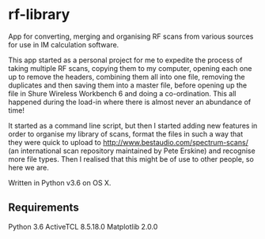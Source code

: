 # rf-library
App for converting, merging and organising RF scans from various sources for use in IM calculation software.

This app started as a personal project for me to expedite the process of taking multiple RF scans, copying them to my computer, opening each one up to remove the headers, combining them all into one file, removing the duplicates and then saving them into a master file, before opening up the file in Shure Wireless Workbench 6 and doing a co-ordination. This all happened during the load-in where there is almost never an abundance of time!

It started as a command line script, but then I started adding new features in order to organise my library of scans, format the files in such a way that they were quick to upload to http://www.bestaudio.com/spectrum-scans/ (an international scan repository maintained by Pete Erskine) and recognise more file types. Then I realised that this might be of use to other people, so here we are.

Written in Python v3.6 on OS X.

Requirements
------------
Python 3.6
ActiveTCL 8.5.18.0
Matplotlib 2.0.0